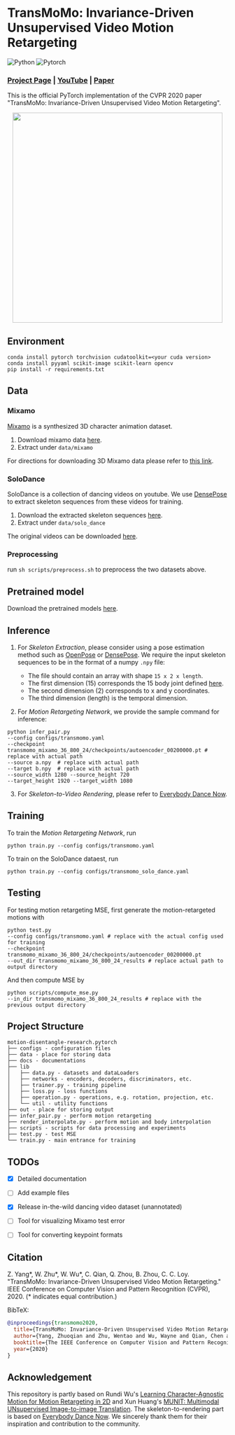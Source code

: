 # TransMoMo: Invariance-Driven Unsupervised Video Motion Retargeting

![Python](https://img.shields.io/badge/Python->=3.6-Blue?logo=python)  ![Pytorch](https://img.shields.io/badge/PyTorch->=1.1.0-Orange?logo=pytorch)

### [Project Page](https://yzhq97.github.io/transmomo/) | [YouTube](https://youtu.be/akbRtnRMkMk) | [Paper](https://arxiv.org/pdf/2003.14401.pdf)

This is the official PyTorch implementation of the CVPR 2020 paper "TransMoMo: Invariance-Driven Unsupervised Video Motion Retargeting".



<p align='center'>  
  <img src='https://yzhq97.github.io/assets/transmomo/dance.gif' width='480'/>
</p>



## Environment

```
conda install pytorch torchvision cudatoolkit=<your cuda version>
conda install pyyaml scikit-image scikit-learn opencv
pip install -r requirements.txt
```

## Data

### Mixamo

[Mixamo](https://www.mixamo.com/) is a synthesized 3D character animation dataset.

1. Download mixamo data [here](https://drive.google.com/file/d/1lMa-4Bspn2_XV4wqo_s9Bfa35-19UAkB/view?usp=sharing).
2. Extract under `data/mixamo`

For directions for downloading 3D Mixamo data please refer to [this link](https://github.com/ChrisWu1997/2D-Motion-Retargeting/blob/master/dataset/Guide%20For%20Downloading%20Mixamo%20Data.md).

### SoloDance

SoloDance is a collection of dancing videos on youtube. We use [DensePose](https://github.com/facebookresearch/DensePose) to extract skeleton sequences from these videos for training.

1. Download the extracted skeleton sequences [here](https://drive.google.com/file/d/1366FaH0W2VYVW26ZbQJUp1x5GgMyMXuo/view?usp=sharing).
2. Extract under `data/solo_dance`

The original videos can be downloaded [here](https://drive.google.com/drive/folders/1hBj2uVJGABZz2aiqVYJpJ4SqBhYT-kYz?usp=sharing).

### Preprocessing
run `sh scripts/preprocess.sh` to preprocess the two datasets above.

## Pretrained model

Download the pretrained models [here](https://drive.google.com/drive/folders/1xZ2Pw7ObrDUIH89ipH1diyFZJxeXNDd8?usp=sharing).

## Inference

1. For *Skeleton Extraction*, please consider using a pose estimation method such as [OpenPose](https://github.com/CMU-Perceptual-Computing-Lab/openpose) or [DensePose](https://github.com/facebookresearch/DensePose). We require the input skeleton sequences to be in the format of a numpy `.npy` file:
   - The file should contain an array with shape `15 x 2 x length`.
   - The first dimension (15) corresponds the 15 body joint defined [here](https://github.com/yzhq97/transmomo.pytorch/blob/master/docs/keypoint_format.md).
   - The second dimension (2) corresponds to x and y coordinates.
   - The third dimension (length) is the temporal dimension. 

2. For *Motion Retargeting Network*, we provide the sample command for inference:

  ```shell script
  python infer_pair.py 
  --config configs/transmomo.yaml 
  --checkpoint transmomo_mixamo_36_800_24/checkpoints/autoencoder_00200000.pt # replace with actual path
  --source a.npy  # replace with actual path
  --target b.npy  # replace with actual path
  --source_width 1280 --source_height 720 
  --target_height 1920 --target_width 1080
  ```

3. For *Skeleton-to-Video Rendering*, please refer to [Everybody Dance Now](https://carolineec.github.io/everybody_dance_now/).

## Training

To train the *Motion Retargeting Network*, run
```shell script
python train.py --config configs/transmomo.yaml
```
To train on the SoloDance dataest, run
```shell script
python train.py --config configs/transmomo_solo_dance.yaml
```

## Testing

For testing motion retargeting MSE, first generate the motion-retargeted motions with
```shell script
python test.py
--config configs/transmomo.yaml # replace with the actual config used for training
--checkpoint transmomo_mixamo_36_800_24/checkpoints/autoencoder_00200000.pt
--out_dir transmomo_mixamo_36_800_24_results # replace actual path to output directory
```
And then compute MSE by
```shell script
python scripts/compute_mse.py 
--in_dir transmomo_mixamo_36_800_24_results # replace with the previous output directory
```

## Project Structure

```
motion-disentangle-research.pytorch
├── configs - configuration files
├── data - place for storing data
├── docs - documentations
├── lib
│   ├── data.py - datasets and dataLoaders
│   ├── networks - encoders, decoders, discriminators, etc.
│   ├── trainer.py - training pipeline
│   ├── loss.py - loss functions
│   ├── operation.py - operations, e.g. rotation, projection, etc.
│   └── util - utility functions
├── out - place for storing output
├── infer_pair.py - perform motion retargeting
├── render_interpolate.py - perform motion and body interpolation
├── scripts - scripts for data processing and experiments
├── test.py - test MSE
└── train.py - main entrance for training
```

## TODOs

- [x] Detailed documentation

- [ ] Add example files

- [x] Release in-the-wild dancing video dataset (unannotated)

- [ ] Tool for visualizing Mixamo test error

- [ ] Tool for converting keypoint formats

## Citation

Z. Yang*, W. Zhu*, W. Wu*, C. Qian, Q. Zhou, B. Zhou, C. C. Loy. "TransMoMo: Invariance-Driven Unsupervised Video Motion Retargeting." IEEE Conference on Computer Vision and Pattern Recognition (CVPR), 2020. (* indicates equal contribution.)

BibTeX:
```bibtex
@inproceedings{transmomo2020,
  title={TransMoMo: Invariance-Driven Unsupervised Video Motion Retargeting},
  author={Yang, Zhuoqian and Zhu, Wentao and Wu, Wayne and Qian, Chen and Zhou, Qiang and Zhou, Bolei and Loy, Chen Change},
  booktitle={The IEEE Conference on Computer Vision and Pattern Recognition (CVPR)},
  year={2020}
}
```

## Acknowledgement

This repository is partly based on Rundi Wu's [Learning Character-Agnostic Motion for Motion Retargeting in 2D](https://motionretargeting2d.github.io/) and Xun Huang's [MUNIT: Multimodal UNsupervised Image-to-image Translation](https://github.com/NVlabs/MUNIT). The skeleton-to-rendering part is based on [Everybody Dance Now](https://carolineec.github.io/everybody_dance_now/). We sincerely thank them for their inspiration and contribution to the community.
